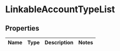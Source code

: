 
# LinkableAccountTypeList

## Properties
Name | Type | Description | Notes
------------ | ------------- | ------------- | -------------




